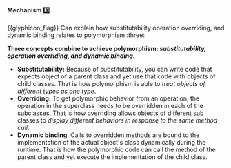 <div id="title">

#### Mechanism :three:

<span id="prereqs"><dynamic-panel src="../../../oopImplementation/polymorphism/unit-inElsewhere-asFlat.md" boilerplate header="%%{{glyphicon_education}} Implementation → Object Oriented Programming → Polymorphism%%" />
<dynamic-panel src="../../../oopDesign/inheritance/substitutability/unit-inElsewhere-asFlat.md" boilerplate header="%%{{glyphicon_education}} Design → Object Oriented Programming → Inheritance → Substitutability%%" />
<dynamic-panel src="../../../oopDesign/inheritance/dynamicAndStaticBinding/unit-inElsewhere-asFlat.md" boilerplate header="%%{{glyphicon_education}} Design → Object Oriented Programming → Inheritance → Dynamic and Static Binding%%" /></span>

</div>
<span id="outcomes">{{glyphicon_flag}} Can explain how substitutability operation overriding, and dynamic binding relates to polymorphism :three:</span>

<div id="body">

**Three concepts combine to achieve polymorphism: _substitutability, operation overriding, and dynamic binding_.**

* **Substitutability:** Because of substitutability, you can write code that expects object of a parent class and yet use that code with objects of child classes. That is how polymorphism is able to _treat objects of different types as one type_.
* **Overriding:** To get polymorphic behavior from an operation, the operation in the superclass needs to be overridden in each of the subclasses. That is how overriding allows objects of different sub classes to _display different behaviors in response to the same method call_.
* **Dynamic binding**: Calls to overridden methods are bound to the implementation of the actual object's class dynamically during the runtime. That is how the polymorphic code can call the method of the parent class and yet execute the implementation of the child class.

</div>

<div id="extras">

<include src="exercises.md" />

</div>